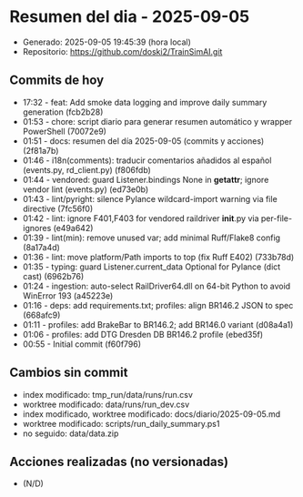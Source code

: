 # Resumen del dia - 2025-09-05

- Generado: 2025-09-05 19:45:39 (hora local)
- Repositorio: https://github.com/doski2/TrainSimAI.git

## Commits de hoy

- 17:32 - feat: Add smoke data logging and improve daily summary generation (fcb2b28)
- 01:53 - chore: script diario para generar resumen automático y wrapper PowerShell (70072e9)
- 01:51 - docs: resumen del día 2025-09-05 (commits y acciones) (2f81a7b)
- 01:46 - i18n(comments): traducir comentarios añadidos al español (events.py, rd_client.py) (f806fdb)
- 01:44 - vendored: guard Listener.bindings None in __getattr__; ignore vendor lint (events.py) (ed73e0b)
- 01:43 - lint/pyright: silence Pylance wildcard-import warning via file directive (7fc56f0)
- 01:42 - lint: ignore F401,F403 for vendored raildriver __init__.py via per-file-ignores (e49a642)
- 01:39 - lint(min): remove unused var; add minimal Ruff/Flake8 config (8a17a4d)
- 01:36 - lint: move platform/Path imports to top (fix Ruff E402) (733b78d)
- 01:35 - typing: guard Listener.current_data Optional for Pylance (dict cast) (6962b76)
- 01:24 - ingestion: auto-select RailDriver64.dll on 64-bit Python to avoid WinError 193 (a45223e)
- 01:16 - deps: add requirements.txt; profiles: align BR146.2 JSON to spec (668afc9)
- 01:11 - profiles: add BrakeBar to BR146.2; add BR146.0 variant (d08a4a1)
- 01:06 - profiles: add DTG Dresden DB BR146.2 profile (ebed35f)
- 00:55 - Initial commit (f60f796)

## Cambios sin commit

- index modificado: tmp_run/data/runs/run.csv
- worktree modificado: data/runs/run_dev.csv
- index modificado, worktree modificado: docs/diario/2025-09-05.md
- worktree modificado: scripts/run_daily_summary.ps1
- no seguido: data/data.zip

## Acciones realizadas (no versionadas)

- (N/D)
